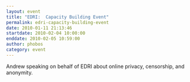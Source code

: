 ```yaml
---
layout: event
title: "EDRI:  Capacity Building Event"
permalink: edri-capacity-building-event
date: 2010-01-11 21:13:46
startdate: 2010-02-04 10:00:00
enddate: 2010-02-05 10:59:00
author: phobos
category: event
---
```


Andrew speaking on behalf of EDRI about online privacy, censorship, and anonymity.
